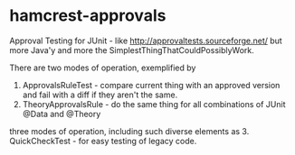 hamcrest-approvals
==================

Approval Testing for JUnit - like http://approvaltests.sourceforge.net/ but more Java'y
and more the SimplestThingThatCouldPossiblyWork.

There are two modes of operation, exemplified by

1. ApprovalsRuleTest - compare current thing with an approved version and fail with a diff if they aren't the same.
2. TheoryApprovalsRule - do the same thing for all combinations of JUnit @Data and @Theory

three modes of operation, including such diverse elements as
3. QuickCheckTest - for easy testing of legacy code.

